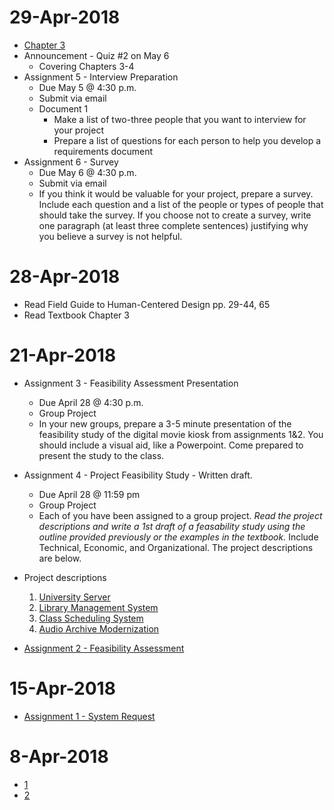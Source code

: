 # 29-Apr-2018
* [Chapter 3](lectures/ch3.pptx)
* Announcement - Quiz #2 on May 6
  - Covering Chapters 3-4
* Assignment 5 - Interview Preparation
  * Due May 5 @ 4:30 p.m.
  * Submit via email
  * Document 1
    - Make a list of two-three people that you want to interview for your project
    - Prepare a list of questions for each person to help you develop a requirements document
* Assignment 6 - Survey
  - Due May 6 @ 4:30 p.m.
  - Submit via email
  - If you think it would be valuable for your project, prepare a survey.  Include each question and a list of the people or types of people that should take the survey.  If you choose not to create a survey, write one paragraph (at least three complete sentences) justifying why you believe a survey is not helpful.



# 28-Apr-2018

* Read Field Guide to Human-Centered Design pp. 29-44, 65
* Read Textbook Chapter 3

# 21-Apr-2018
* Assignment 3 - Feasibility Assessment Presentation
  - Due April 28 @ 4:30 p.m.
  - Group Project
  - In your new groups, prepare a 3-5 minute presentation of the feasibility study of the digital movie kiosk from assignments 1&2.  You should include a visual aid, like a Powerpoint.  Come prepared to present the study to the class.

* Assignment 4 - Project Feasibility Study - Written draft.  
  - Due April 28 @ 11:59 pm
  - Group Project
  - Each of you have been assigned to a group project.  *Read the project descriptions and write a 1st draft of a feasability study using the outline provided previously or the examples in the textbook.*  Include Technical, Economic, and Organizational.  The project descriptions are below.
* Project descriptions
  1. [University Server](projects/systemrequests/university_server)
  2. [Library Management System](projects/systemrequests/library_management_system)
  3. [Class Scheduling System](projects/systemrequests/class_scheduler)
  4. [Audio Archive Modernization](projects/systemrequests/audio_archive_modernization)

* [Assignment 2 - Feasibility Assessment](assignments/assignment2)

# 15-Apr-2018
* [Assignment 1 - System Request](assignments/assignment1)

# 8-Apr-2018
* [1](lectures/ch1.pptx)
* [2](lectures/ch2.pptx)

